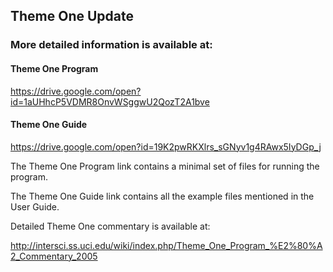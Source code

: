 ##  Theme One Update
### More detailed information is available at:

#### Theme One Program
https://drive.google.com/open?id=1aUHhcP5VDMR8OnvWSggwU2QozT2A1bve

#### Theme One Guide
https://drive.google.com/open?id=19K2pwRKXlrs_sGNyv1g4RAwx5IyDGp_j

The Theme One Program link contains a minimal set of files for running the program.

The Theme One Guide link contains all the example files mentioned in the User Guide.

Detailed Theme One commentary is available at:

http://intersci.ss.uci.edu/wiki/index.php/Theme_One_Program_%E2%80%A2_Commentary_2005
